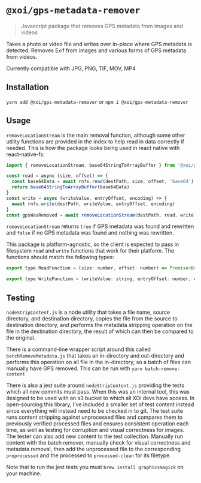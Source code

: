 # `@xoi/gps-metadata-remover`
> Javascript package that removes GPS metadata from images and videos

Takes a photo or video file and writes over in-place where GPS metadata is detected. Removes
Exif from images and various forms of GPS metadata from videos.

Currently compatible with JPG, PNG, TIF, MOV, MP4

## Installation

`yarn add @xoi/gps-metadata-remover` or `npm i @xoi/gps-metadata-remover`

## Usage

`removeLocationStream` is the main removal function, although some other utility functions
are provided in the index to help read in data correctly if needed. This is how the package
looks being used in react native with react-native-fs:

```javascript
import { removeLocationStream, base64StringToArrayBuffer } from '@xoi/gps-metadata-remover'

const read = async (size, offset) => {
  const base64Data = await rnfs.read(destPath, size, offset, 'base64')
  return base64StringToArrayBuffer(base64Data)
}
const write = async (writeValue, entryOffset, encoding) => {
  await rnfs.write(destPath, writeValue, entryOffset, encoding)
}
const gpsWasRemoved = await removeLocationStream(destPath, read, write)
```

`removeLocationStream` returns `true` if GPS metadata was found and rewritten and `false`
if no GPS metadata was found and nothing was rewritten.

This package is platform-agnostic, so the client is expected to pass in filesystem
`read` and `write` functions that work for their platform. The functions should match
the following types:

```javascript
export type ReadFunction = (size: number, offset: number) => Promise<Buffer>
```
```javascript
export type WriteFunction = (writeValue: string, entryOffset: number, encoding: string) => Promise<void>
```

## Testing

`nodeStripContent.js` is a node utility that takes a file name, source directory, and destination directory,
copies the file from the source to destination directory, and performs the metadata stripping operation
on the file in the destination directory, the result of which can then be compared to the original.

There is a command-line wrapper script around this called `batchRemoveMetadata.js` that takes an in-directory
and out-directory and performs this operation on all file in the in-directory, so a batch of files can manually
have GPS removed. This can be run with `yarn batch-remove-content`

There is also a jest suite around `nodeStripContent.js` providing the tests which all new commits must pass.
When this was an internal tool, this was designed to be used with an s3 bucket to which all XOi devs have access.
In open-sourcing this library, I've included a smaller set of test content instead since everything will instead
need to be checked in to git. The test suite runs content stripping against unprocessed files and compares them to
previously verified processed files and ensures consistent operation each time, as well as testing for corruption
and visual correctness for images. The tester can also add new content to the test collection. Manually run content
with the batch remover, manually check for visual correctness and metadata removal, then add the unprocessed file
to the corresponding `preprocessed` and the processed to `processed-clean` for its filetype.

Note that to run the jest tests you must `brew install graphicsmagick` on your machine.
